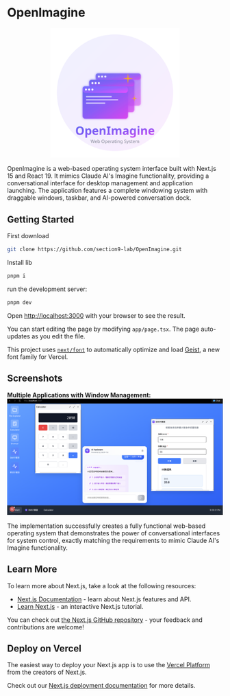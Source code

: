 # OpenImagine

<div align="center"><img src="./public/openimagine-logo.svg" width="60%" /></div>


OpenImagine is a web-based operating system interface built with Next.js 15 and React 19. It mimics Claude AI's Imagine functionality, providing a conversational interface for desktop management and application launching. The application features a complete windowing system with draggable windows, taskbar, and AI-powered conversation dock.

## Getting Started

First download
```sh
git clone https://github.com/section9-lab/OpenImagine.git
```

Install lib
```sh 
pnpm i
```

run the development server:

```sh
pnpm dev
```

Open [http://localhost:3000](http://localhost:3000) with your browser to see the result.

You can start editing the page by modifying `app/page.tsx`. The page auto-updates as you edit the file.

This project uses [`next/font`](https://nextjs.org/docs/app/building-your-application/optimizing/fonts) to automatically optimize and load [Geist](https://vercel.com/font), a new font family for Vercel.

## Screenshots

**Multiple Applications with Window Management:**
![Full Demo](./public/demo.png)

The implementation successfully creates a fully functional web-based operating system that demonstrates the power of conversational interfaces for system control, exactly matching the requirements to mimic Claude AI's Imagine functionality.

## Learn More

To learn more about Next.js, take a look at the following resources:

- [Next.js Documentation](https://nextjs.org/docs) - learn about Next.js features and API.
- [Learn Next.js](https://nextjs.org/learn) - an interactive Next.js tutorial.

You can check out [the Next.js GitHub repository](https://github.com/vercel/next.js) - your feedback and contributions are welcome!

## Deploy on Vercel

The easiest way to deploy your Next.js app is to use the [Vercel Platform](https://vercel.com/new?utm_medium=default-template&filter=next.js&utm_source=create-next-app&utm_campaign=create-next-app-readme) from the creators of Next.js.

Check out our [Next.js deployment documentation](https://nextjs.org/docs/app/building-your-application/deploying) for more details.
